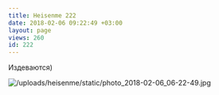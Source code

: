 ```yaml
---
title: Heisenme 222
date: 2018-02-06 09:22:49 +03:00
layout: page
views: 260
id: 222
---
```


Издеваются)



![/uploads/heisenme/static/photo_2018-02-06_06-22-49.jpg](/uploads/heisenme/static/photo_2018-02-06_06-22-49.jpg)
